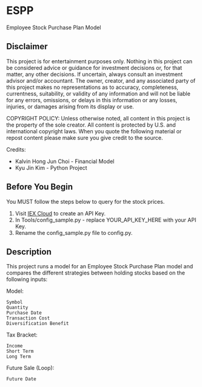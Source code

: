# ESPP # 
Employee Stock Purchase Plan Model

## Disclaimer ##
This project is for entertainment purposes only. Nothing in this project can be considered advice or guidance for investment decisions or, for that matter, any other decisions. If uncertain, always consult an investment advisor and/or accountant. The owner, creator, and any associated party of this project makes no representations as to accuracy, completeness, currentness, suitability, or validity of any information and will not be liable for any errors, omissions, or delays in this information or any losses, injuries, or damages arising from its display or use.

COPYRIGHT POLICY: Unless otherwise noted, all content in this project is the property of the sole creator. All content is protected by U.S. and international copyright laws. When you quote the following material or repost content please make sure you give credit to the source.

Credits:
- Kalvin Hong Jun Choi - Financial Model
- Kyu Jin Kim - Python Project

## Before You Begin ##
You MUST follow the steps below to query for the stock prices.

1. Visit [IEX Cloud](iexcloud.io) to create an API Key.
2. In Tools/config_sample.py - replace YOUR_API_KEY_HERE with your API Key.
3. Rename the config_sample.py file to config.py.

## Description ##
This project runs a model for an Employee Stock Purchase Plan model and compares the different strategies between holding stocks based on the following inputs:

Model:

    Symbol
    Quantity
    Purchase Date
    Transaction Cost
    Diversification Benefit

Tax Bracket:

    Income
    Short Term
    Long Term
    
Future Sale (Loop):

    Future Date
